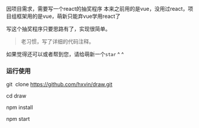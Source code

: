 因项目需求，需要写一个react的抽奖程序
本来之前用的是vue，没用过react，项目组框架用的是vue，萌新只能弃vue学用react了

写这个抽奖程序只要思路有了，实现很简单。

>老习惯，写了详细的代码注释。

如果觉得还可以或者帮到您，请给萌新一个`star` ^ ^

### 运行使用

git  clone https://github.com/hxvin/draw.git

cd draw

npm install

npm start
